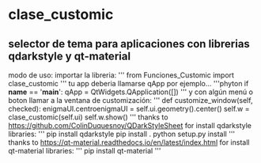 # clase_customic
## selector de tema para aplicaciones con librerias qdarkstyle y qt-material

modo de uso:
importar la libreria:
'''
from Funciones_Customic import clase_customic
'''
tu app deberia llamarse qApp por ejemplo...
'''phyton
        if __name__ == '__main__':
        	qApp = QtWidgets.QApplication([])
'''
y con algún menú o boton llamar a la ventana de customización:
'''
	def customize_window(self, checked):
    	enigmaUI.centroenigmaUI = self.ui.geometry().center()
    	self.w = clase_customic(self.ui)
    	self.w.show()
'''
thanks to https://github.com/ColinDuquesnoy/QDarkStyleSheet
for install qdarkstyle libraries:
'''
pip install qdarkstyle
pip install .
python setup.py install
'''
thanks to https://qt-material.readthedocs.io/en/latest/index.html
for install qt-material libraries:
'''
pip install qt-material
'''
